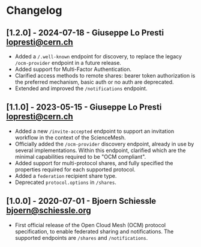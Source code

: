 # Changelog

## [1.2.0] - 2024-07-18 - Giuseppe Lo Presti <lopresti@cern.ch>

* Added a `/.well-known` endpoint for discovery, to replace
  the legacy `/ocm-provider` endpoint in a future release.
* Added support for Multi-Factor Authentication.
* Clarified access methods to remote shares: bearer token
  authorization is the preferred mechanism, basic auth or
  no auth are deprecated.
* Extended and improved the `/notifications` endpoint.

## [1.1.0] - 2023-05-15 - Giuseppe Lo Presti <lopresti@cern.ch>

* Added a new `/invite-accepted` endpoint to support an invitation
  workflow in the context of the ScienceMesh.
* Officially added the `/ocm-provider` discovery endpoint, already
  in use by several implementations. Within this endpoint, clarified
  which are the minimal capabilities required to be "OCM compliant".
* Added support for multi-protocol shares, and fully specified
  the properties required for each supported protocol.
* Added a `federation` recipient share type.
* Deprecated `protocol.options` in `/shares`.

## [1.0.0] - 2020-07-01 - Bjoern Schiessle <bjoern@schiessle.org>

* First official release of the Open Cloud Mesh (OCM) protocol
  specification, to enable federated sharing and notifications.
  The supported endpoints are `/shares` and `/notifications`.

